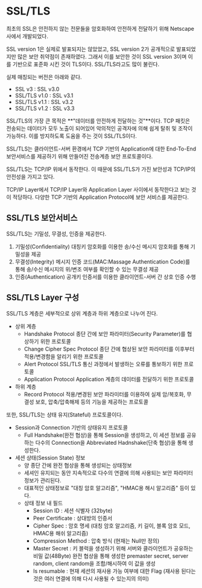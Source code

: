 # SSL/TLS
최초의 SSL은 안전하지 않는 전문들을 암호화하여 안전하게 전달하기 위해 Netscape사에서 개발되었다.

SSL version 1은 실제로 발표되지는 않았었고, SSL version 2가 공개적으로 발표되었지만 많은 보안 취약점이 존재하였다. 그래서 이를 보안한 것이 SSL version 3이며 이를 기반으로 표준화 시킨 것이 TLS이다. SSL/TLS라고도 많이 불린다.

실제 매칭되는 버전은 아래와 같다.
  + SSL v3 : SSL v3.0
  + SSL/TLS v1.0 : SSL v3.1
  + SSL/TLS v1.1 : SSL v3.2  
  + SSL/TLS v1.2 : SSL v3.3

SSL/TLS의 가장 큰 목적은 **"데이터를 안전하게 전달하는 것"**이다.
TCP 패킷은 전송되는 데이터가 모두 노출이 되어있어 악의적인 공격자에 의해 쉽게 탈취 및 조작이 가능하다. 이를 방지하도록 도움을 주는 것이 SSL/TLS이다.

SSL/TLS는 클라이언트-서버 환경에서 TCP 기반의 Application에 대한 End-To-End 보안서비스를 제공하기 위해 만들어진 전송계층 보안 프로토콜이다.

SSL/TLS는 TCP/IP 위에서 동작한다. 이 때문에 SSL/TLS가 가진 보안성과 TCP/IP의 안전성을 가지고 있다.

TCP/IP Layer에서 TCP/IP Layer와 Application Layer 사이에서 동작한다고 보는 것이 적당하다. 다양한 TCP 기반의 Application Protocol에 보안 서비스를 제공한다.


## SSL/TLS 보안서비스
SSL/TLS는 기밀성, 무결성, 인증을 제공한다.
  1. 기밀성(Confidentiality)
      대칭키 암호화를 이용한 송/수신 메시지 암호화를 통해 기밀성을 제공
  2. 무결성(Integrity)
      메시지 인증 코드(MAC:Massage Authentication Code)를 통해 송/수신 메시지의 위/변조 여부를 확인할 수 있는 무결성 제공
  3. 인증(Authentication)
      공개키 인증서를 이용한 클라이언트-서버 간 상호 인증 수행


## SSL/TLS Layer 구성
SSL/TLS 계층은 세부적으로 상위 계층과 하위 계층으로 나누어 진다.
  + 상위 계층
    - Handshake Protocol
      종단 간에 보안 파라미터(Security Parameter)를 협상하기 위한 프로토콜
    - Change Cipher Spec Protocol
      종단 간에 협상된 보안 파라미터를 이후부터 적용/변경함을 알리기 위한 프로토콜
    - Alert Protocol
      SSL/TLS 통신 과정에서 발생하는 오류를 통보하기 위한 프로토콜
    - Application Protocol
      Application 계층의 데이터를 전달하기 위한 프로토콜
  + 하위 계층
    - Record Protocol
      적용/변경된 보안 파라미터를 이용하여 실제 암/복호화, 무결성 보호, 압축/압축해제 등의 기능을 제공하는 프로토콜

또한, SSL/TLS는 상태 유지(Stateful) 프로토콜이다.
  + Session과 Connection 기반의 상태유지 프로토콜
    - Full Handshake(완전 협상)을 통해 Session을 생성하고, 이 세션 정보를 공유하는 다수의 Connection을 Abbreviated Hadnshake(단축 협상)을 통해 생성한다.
  + 세션 상태(Session State) 정보
    - 양 종단 간에 완전 협상을 통해 생성되는 상태정보
    - 세셔인 유지되는 동안 지속적으로 다수의 연결에 의해 사용되는 보안 파라미터 정보가 관리된다.
    - 대표적인 상태정보로 "대칭 암호 알고리즘", "HMAC용 해시 알고리즘" 등이 있다.
    - 상태 정보 내 필드
      * Session ID
        : 세션 식별자 (32byte)
      * Peer Certificate
        : 상대방의 인증서
      * Cipher Spec
        : 암호 명세 (대칭 암호 알고리즘, 키 길이, 블록 암호 모드, HMAC용 해쉬 알고리즘)
      * Compression Method
        : 압축 방식 (현재는 Null만 정의)
      * Master Secret
        : 키 블럭을 생성하기 위해 서버와 클라이언트가 공유하는 비밀 값(48Byte)
          완전 협상을 통해 생성한 premaster secret, server random, client random을 조합/해시하여 이 값을 생성
      * Is resumable
        : 현재 세션의 재사용 가능 여부에 대한 Flag
          (재사용 된다는 것은 여러 연결에 의해 다시 사용될 수 있는지의 의미)

